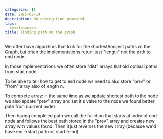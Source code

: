 ```yaml
---
categories: []
date: 2025-02-14
description: No description provided.
tags:
- zettlekasten
title: Finding path on the graph
---
```


We often have algorithms that look for the shortest/longest paths on the [Graph](Graph.md), but often the implementations return just "length" not the path to end node.

In those implementations we often store "dist" arrays that old optimal paths from start node.

To be able to tell how to get to end node we need to also store "prev" or "from" array also of length n.

To complete array: in the same time as we update shortest path to the node we also update "prev" array and set it's value to the node we found better path from (current node)

Then having completed path we call the function that starts at index of end node and follows the best path stored in the "prev" array and creates new array with values found. Then it just reverses the new array (because we'd have end->start path not start->end)